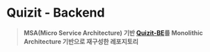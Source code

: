 # Quizit - Backend

> **MSA(Micro Service Architecture) 기반 [Quizit-BE](https://github.com/SWM-YouQuiz/QuizIt-BE)를 Monolithic Architecture 기반으로 재구성한 레포지토리**